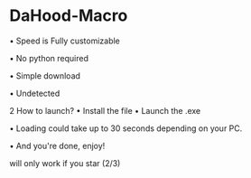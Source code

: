 # DaHood-Macro
• Speed is Fully customizable

• No python required

• Simple download

• Undetected

2 How to launch? • Install the file • Launch the .exe

• Loading could take up to 30 seconds depending on your PC.

• And you're done, enjoy!

will only work if you star (2/3)
